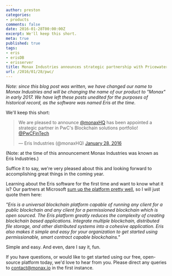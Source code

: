 ```yaml
---
author: preston
categories:
- products
comments: false
date: 2016-01-28T00:00:00Z
excerpt: We'll keep this short.
meta: true
published: true
tags:
- eris
- erisDB
- erisserver
title: Monax Industries announces strategic partnership with PricewaterhouseCoopers
url: /2016/01/28/pwc/
---
```


<div class="note">
	<em>Note: since this blog post was written, we have changed our name to Monax Industries and will be changing the name of our product to "Monax" in early 2017. We have left these posts unedited for the purposes of historical record, as the software was named Eris at the time.</em>
</div>

We'll keep this short:

<blockquote class="twitter-tweet" lang="en"><p lang="en" dir="ltr">We are pleased to announce <a href="https://twitter.com/monaxHQ">@monaxHQ</a> has been appointed a strategic partner in PwC&#39;s Blockchain solutions portfolio! <a href="https://twitter.com/PwCFinTech">@PwCFinTech</a></p>&mdash; Eris Industries (@monaxHQ) <a href="https://twitter.com/monaxHQ/status/692808595860279296">January 28, 2016</a></blockquote>
<script async src="//platform.twitter.com/widgets.js" charset="utf-8"></script>

(Note: at the time of this announcement Monax Industries was known as Eris Industries.)

Suffice it to say, we're very pleased about this and looking forward to accomplishing great things in the coming year. 

Learning about the Eris software for the first time and want to know what it is? Our partners at Microsoft [sum up the platform pretty well](https://azure.microsoft.com/en-in/blog/azure-blockchain-as-a-service-update-4/), so I will just quote them here:

*"Eris is a universal blockchain platform capable of running any client for a public blockchain and any client for a permissioned blockchain which is open sourced. The Eris platform greatly reduces the complexity of creating blockchain based applications. Integrate multiple blockchain, distributed file storage, and other distributed systems into a cohesive application. Eris also makes it simple and easy for your organization to get started using permissionable, smart contract capable blockchains."*

Simple and easy. And even, dare I say it, fun. 

If you have questions, or would like to get started using our free, open-source platform today, we'd love to hear from you. Please direct any queries to contact@monax.io in the first instance. 
